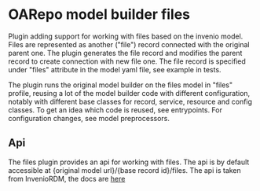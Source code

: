 # OARepo model builder files

Plugin adding support for working with files based on the invenio model. <br>
Files are represented as another ("file") record connected with the original parent one.
The plugin generates the file record and modifies the parent record to create connection with new file one.
The file record is specified under "files" attribute in the model yaml file, see example 
in tests.

The plugin runs the original model builder on the files model in "files" profile, 
reusing a lot of the model builder code with different configuration, notably with different
base classes for record, service, resource and config classes.
To get an idea which code is reused, see entrypoints. For configuration changes, see model preprocessors.

## Api

The files plugin provides an api for working with files.
The api is by default accessible at {original model url}/{base record id}/files.
The api is taken from InvenioRDM, the docs are [here](https://inveniordm.docs.cern.ch/reference/rest_api_drafts_records/#record-files)

